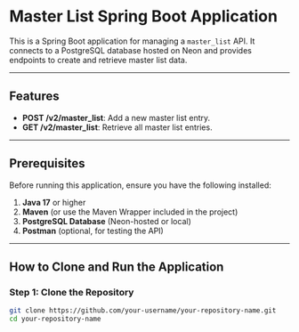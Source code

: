 # Master List Spring Boot Application

This is a Spring Boot application for managing a `master_list` API. It connects to a PostgreSQL database hosted on Neon and provides endpoints to create and retrieve master list data.

---

## Features
- **POST /v2/master_list**: Add a new master list entry.
- **GET /v2/master_list**: Retrieve all master list entries.

--- 

## Prerequisites
Before running this application, ensure you have the following installed:
1. **Java 17** or higher
2. **Maven** (or use the Maven Wrapper included in the project)
3. **PostgreSQL Database** (Neon-hosted or local)
4. **Postman** (optional, for testing the API)

---

## How to Clone and Run the Application

### Step 1: Clone the Repository
```bash
git clone https://github.com/your-username/your-repository-name.git
cd your-repository-name